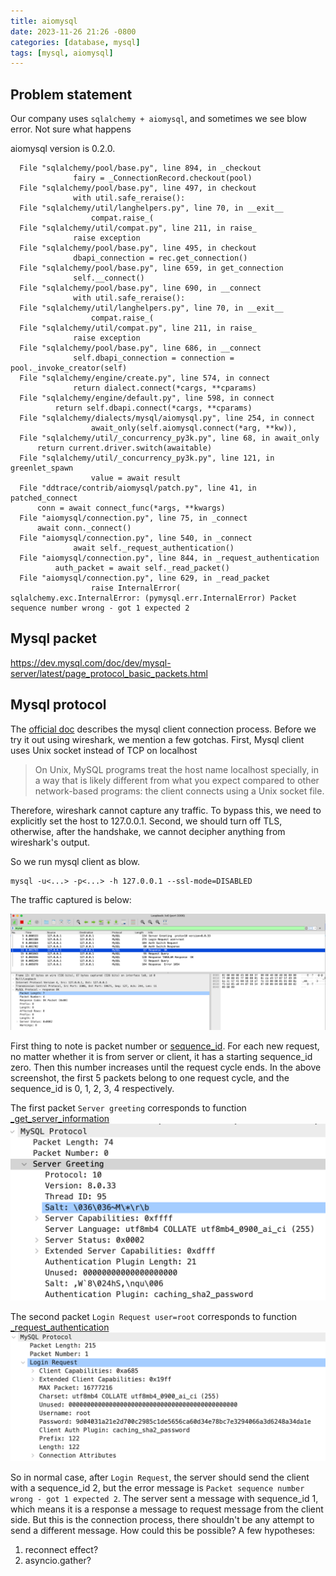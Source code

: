 ```yaml
---
title: aiomysql
date: 2023-11-26 21:26 -0800
categories: [database, mysql]
tags: [mysql, aiomysql]
---
```


## Problem statement

Our company uses `sqlalchemy + aiomysql`, and sometimes we see blow error. Not sure what happens

aiomysql version is 0.2.0.

```
  File "sqlalchemy/pool/base.py", line 894, in _checkout
              fairy = _ConnectionRecord.checkout(pool)
  File "sqlalchemy/pool/base.py", line 497, in checkout
              with util.safe_reraise():
  File "sqlalchemy/util/langhelpers.py", line 70, in __exit__
                  compat.raise_(
  File "sqlalchemy/util/compat.py", line 211, in raise_
              raise exception
  File "sqlalchemy/pool/base.py", line 495, in checkout
              dbapi_connection = rec.get_connection()
  File "sqlalchemy/pool/base.py", line 659, in get_connection
              self.__connect()
  File "sqlalchemy/pool/base.py", line 690, in __connect
              with util.safe_reraise():
  File "sqlalchemy/util/langhelpers.py", line 70, in __exit__
                  compat.raise_(
  File "sqlalchemy/util/compat.py", line 211, in raise_
              raise exception
  File "sqlalchemy/pool/base.py", line 686, in __connect
              self.dbapi_connection = connection = pool._invoke_creator(self)
  File "sqlalchemy/engine/create.py", line 574, in connect
              return dialect.connect(*cargs, **cparams)
  File "sqlalchemy/engine/default.py", line 598, in connect
          return self.dbapi.connect(*cargs, **cparams)
  File "sqlalchemy/dialects/mysql/aiomysql.py", line 254, in connect
                  await_only(self.aiomysql.connect(*arg, **kw)),
  File "sqlalchemy/util/_concurrency_py3k.py", line 68, in await_only
      return current.driver.switch(awaitable)
  File "sqlalchemy/util/_concurrency_py3k.py", line 121, in greenlet_spawn
                  value = await result
  File "ddtrace/contrib/aiomysql/patch.py", line 41, in patched_connect
      conn = await connect_func(*args, **kwargs)
  File "aiomysql/connection.py", line 75, in _connect
      await conn._connect()
  File "aiomysql/connection.py", line 540, in _connect
              await self._request_authentication()
  File "aiomysql/connection.py", line 844, in _request_authentication
          auth_packet = await self._read_packet()
  File "aiomysql/connection.py", line 629, in _read_packet
                  raise InternalError(
sqlalchemy.exc.InternalError: (pymysql.err.InternalError) Packet sequence number wrong - got 1 expected 2
```

## Mysql packet

https://dev.mysql.com/doc/dev/mysql-server/latest/page_protocol_basic_packets.html

## Mysql protocol

The [official doc](https://dev.mysql.com/doc/dev/mysql-server/latest/page_protocol_connection_phase.html)
describes the mysql client connection process. Before we try it out using wireshark, we mention a few
gotchas. First, Mysql client uses Unix socket instead of TCP on localhost

> On Unix, MySQL programs treat the host name localhost specially, in a way that is likely different from what you expect compared to other network-based programs: the client connects using a Unix socket file.

Therefore, wireshark cannot capture any traffic. To bypass this, we need to explicitly set the host to 127.0.0.1. Second,
we should turn off TLS, otherwise, after the handshake, we cannot decipher anything from wireshark's output.

So we run mysql client as blow.

```
mysql -u<...> -p<...> -h 127.0.0.1 --ssl-mode=DISABLED
```

The traffic captured is below:

![Mysql TCP packets](/assets/images/wireshark-mysql-connection.png)

First thing to note is packet number or [sequence_id](https://dev.mysql.com/doc/dev/mysql-server/latest/page_protocol_basic_packets.html).
For each new request, no matter whether it is from server or client, it has a starting sequence_id zero. Then this number increases until
the request cycle ends. In the above screenshot, the first 5 packets belong to one request cycle, and the sequence_id is 0, 1, 2, 3, 4
respectively.

The first packet `Server greeting` corresponds to function [\_get_server_information](https://github.com/aio-libs/aiomysql/blob/98ad0fe07e642e19a293f9db282541ced2201d8a/aiomysql/connection.py#L539)
![Mysql TCP packets 1](/assets/images/wireshark-mysql-packet-0.png)

The second packet `Login Request user=root` corresponds to function [\_request_authentication](https://github.com/aio-libs/aiomysql/blob/98ad0fe07e642e19a293f9db282541ced2201d8a/aiomysql/connection.py#L540)
![Mysql TCP packets 1](/assets/images/wireshark-mysql-packet-1.png)

So in normal case, after `Login Request`, the server should send the client with a sequence_id 2, but
the error message is `Packet sequence number wrong - got 1 expected 2`. The server sent a message
with sequence_id 1, which means it is a response a message to request message from the client side.
But this is the connection process, there shouldn't be any attempt to send a different message.
How could this be possible? A few hypotheses:

1. reconnect effect?
2. asyncio.gather?
